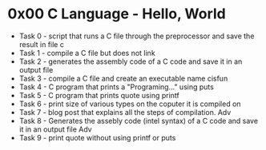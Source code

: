 # 0x00 C Language - Hello, World

+ Task 0 - script that runs a C file through the preprocessor and save the result in file c 
+ Task 1 - compile a C file but does not link 
+ Task 2 - generates the assembly code of a C code and save it in an output file 
+ Task 3 - compile a C file and create an executable name cisfun 
+ Task 4 - C program that prints a "Programing..." using puts 
+ Task 5 - C program that prints quote using printf 
+ Task 6 - print size of various types on the coputer it is compiled on 
+ Task 7 - blog post that explains all the steps of compilation. Adv 
+ Task 8 - Generates the assebly code (intel syntax) of a C code and save it in an output file Adv 
+ Task 9 - print quote without using printf or puts

